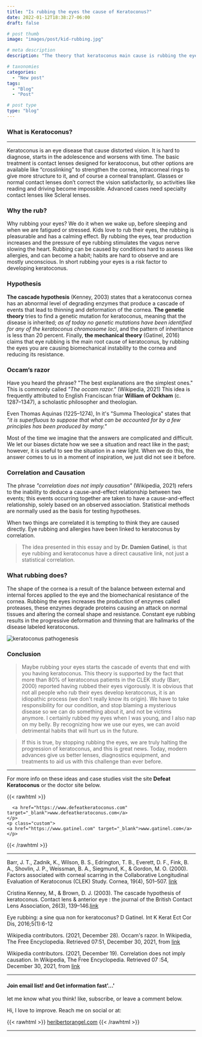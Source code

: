 ```yaml
---
title: "Is rubbing the eyes the cause of Keratoconus?"
date: 2022-01-12T18:38:27-06:00
draft: false

# post thumb
image: "images/post/kid-rubbing.jpg"

# meta description
description: "The theory that keratoconus main cause is rubbing the eye ball"

# taxonomies
categories: 
  - "New post"
tags:
  - "Blog"
  - "Post"

# post type
type: "blog"
---
```

### What is Keratoconus?
-----------
Keratoconus is an eye disease that cause distorted vision. It is hard to diagnose, starts in the adolescence and worsens with time. The basic treatment is contact lenses designed for keratoconus, but other options are available like “crosslinking” to strengthen the cornea, intracorneal rings to give more structure to it, and of course a corneal transplant. Glasses or normal contact lenses don’t correct the vision satisfactorily, so activities like reading and driving become impossible. Advanced cases need specialty contact lenses like Scleral lenses.

### Why the rub?

Why rubbing your eyes? We do it when we wake up, before sleeping and when we are fatigued or stressed. Kids love to rub their eyes, the rubbing is pleasurable and has a calming effect. By rubbing the eyes, tear production increases and the pressure of eye rubbing stimulates the vagus nerve slowing the heart. Rubbing can be caused by conditions hard to assess like allergies, and can become a habit; habits are hard to observe and are mostly unconscious. In short rubbing your eyes is a risk factor to developing keratoconus.

### Hypothesis

**The cascade hypothesis** (Kenney, 2003) states that a keratoconus cornea has an abnormal level of degrading enzymes that produce a cascade of events that lead to thinning and deformation of the cornea. **The genetic theory** tries to find a genetic mutation for keratoconus, meaning that the disease is inherited; *as of today no genetic mutations have been identified for any of the keratoconus chromosome loci*, and the pattern of inheritance is less than 20 percent. Finally, **the mechanical theory** (Gatinel, 2016) claims that eye rubbing is the main root cause of keratoconus, by rubbing the eyes you are causing biomechanical instability to the cornea and reducing its resistance.

### Occam’s razor

Have you heard the phrase? "The best explanations are the simplest ones." This is commonly called *"The occam razor."* (Wikipedia, 2021) This idea is frequently attributed to English Franciscan friar **William of Ockham** (c. 1287–1347), a scholastic philosopher and theologian.

Even Thomas Aquinas (1225–1274), In it's "Summa Theologica" states that *"it is superfluous to suppose that what can be accounted for by a few principles has been produced by many."*

 Most of the time we imagine that the answers are complicated and difficult. We let our biases dictate how we see a situation and react like in the past; however, it is useful to see the situation in a new light. When we do this, the answer comes to us in a moment of inspiration, we just did not see it before.

### Correlation and Causation

The phrase *"correlation does not imply causation"* (Wikipedia, 2021) refers to the inability to deduce a cause-and-effect relationship between two events; this events occurring together are taken to have a cause-and-effect relationship, solely based on an observed association. Statistical methods are normally used as the basis for testing hypotheses.

 When two things are correlated it is tempting to think they are caused directly. Eye rubbing and allergies have been linked to keratoconus by correlation.

> The idea presented in this essay and by **Dr. Damien Gatinel**, is that eye rubbing and keratoconus have a direct causative link, not just a statistical correlation.

### What rubbing does?

The shape of the cornea is a result of the balance between external and internal forces applied to the eye and the biomechanical resistance of the cornea. Rubbing the eyes increases the production of enzymes called proteases, these enzymes degrade proteins causing an attack on normal tissues and altering the corneal shape and resistance. Constant eye rubbing results in the progressive deformation and thinning that are hallmarks of the disease labeled keratoconus.

![keratoconus pathogenesis](../../images/post/kcpathogenesis.png)

### Conclusion

>Maybe rubbing your eyes starts the cascade of events that end with you having keratoconus. This theory is supported by the fact that more than 80% of keratoconus patients in the CLEK study (Barr, 2000) reported having rubbed their eyes vigorously. It is obvious that not all people who rub their eyes develop keratoconus, it is an idiopathic process (we don't really know its origin). We have to take responsibility for our condition, and stop blaming a mysterious disease so we can do something about it, and not be victims anymore. I certainly rubbed my eyes when I was young, and I also nap on my belly. By recognizing how we use our eyes, we can avoid detrimental habits that will hurt us in the future.

>If this is true, by stopping rubbing the eyes, we are truly halting the progression of keratoconus, and this is great news. Today, modern advances give us better lenses, diagnostics equipment, and treatments to aid us with this challenge than ever before.

-----------

For more info on these ideas and case studies visit the site **Defeat Keratoconus** or the doctor site below.

{{< rawhtml >}}
    <p class="custom">
      
      <a href="https://www.defeatkeratoconus.com" target="_blank">www.defeatkeratoconus.com</a>
    </p>
    <p class="custom">
    <a href="https://www.gatinel.com" target="_blank">www.gatinel.com</a>
    </p>
{{< /rawhtml >}}

-----------

Barr, J. T., Zadnik, K., Wilson, B. S., Edrington, T. B., Everett, D. F., Fink, B. A., Shovlin, J. P., Weissman, B. A., Siegmund, K., & Gordon, M. O. (2000). Factors associated with corneal scarring in the Collaborative Longitudinal Evaluation of Keratoconus (CLEK) Study. Cornea, 19(4), 501–507. [link](https://doi.org/10.1097/00003226-200007000-00020)

Cristina Kenney, M., & Brown, D. J. (2003). The cascade hypothesis of keratoconus. Contact lens & anterior eye : the journal of the British Contact Lens Association, 26(3), 139–146.[link](https://doi.org/10.1016/S1367-0484(03)00022-5)

Eye rubbing: a sine qua non for keratoconus? D Gatinel. Int K Kerat Ect Cor Dis, 2016;5(1):6-12

Wikipedia contributors. (2021, December 28). Occam's razor. In Wikipedia, The Free Encyclopedia. Retrieved 07:51, December 30, 2021, from [link](https://en.wikipedia.org/w/index.php?title=Occam%27s_razor&oldid=1062502101)

Wikipedia contributors. (2021, December 19). Correlation does not imply causation. In Wikipedia, The Free Encyclopedia. Retrieved 07 :54, December 30, 2021, from [link](https://en.wikipedia.org/w/index.php?title=Correlation_does_not_imply_causation&oldid=106100504)

-----------

#### Join email list! and Get information fast'...'

let me know what you think! like, subscribe, or leave a comment below.

Hi, I love to improve. Reach me on social or at:

{{< rawhtml >}}
<a href="https://heribertorangel.com" target="_blank">heribertorangel.com</a>
{{< /rawhtml >}}

-----------
